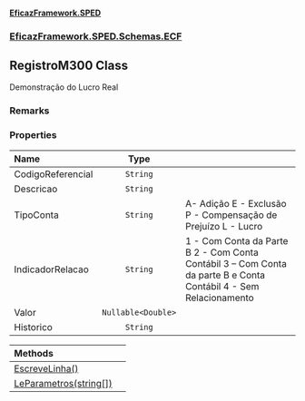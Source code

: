 #### [EficazFramework.SPED](EficazFrameworkSPED.md 'EficazFramework SPED')
### [EficazFramework.SPED.Schemas.ECF](EficazFramework.SPED.Schemas.ECF.md 'EficazFramework.SPED.Schemas.ECF')

## RegistroM300 Class

Demonstração do Lucro Real

### Remarks
### Properties

| Name | Type | |
| :--- | :---: | :--- |
| CodigoReferencial | `String` |  |
| Descricao | `String` |  |
| TipoConta | `String` | A- Adição            E - Exclusão            P - Compensação de Prejuízo            L - Lucro |
| IndicadorRelacao | `String` | 1 - Com Conta da Parte B            2 - Com Conta Contábil            3 – Com Conta da parte B e Conta Contábil            4 - Sem Relacionamento |
| Valor | `Nullable<Double>` |  |
| Historico | `String` |  |

| Methods | |
| :--- | :--- |
| [EscreveLinha()](EficazFramework.SPED.Schemas.ECF/RegistroM300/EscreveLinha().md 'EficazFramework.SPED.Schemas.ECF.RegistroM300.EscreveLinha()') | |
| [LeParametros(string[])](EficazFramework.SPED.Schemas.ECF/RegistroM300/LeParametros(string[]).md 'EficazFramework.SPED.Schemas.ECF.RegistroM300.LeParametros(string[])') | |
